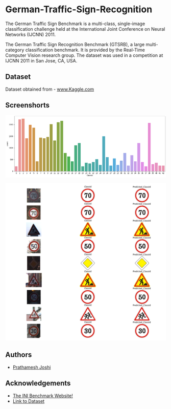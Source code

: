 
# German-Traffic-Sign-Recognition

The German Traffic Sign Benchmark is a multi-class, 
single-image classification challenge held at the International 
Joint Conference on Neural Networks (IJCNN) 2011.

The German Traffic Sign Recognition Benchmark (GTSRB), 
a large multi-category classification benchmark. 
It is provided by the Real-Time Computer Vision research group. 
The dataset was used in a competition at IJCNN 2011 in San Jose, CA, USA.

## Dataset 

Dataset obtained from - www.Kaggle.com

## Screenshorts
![OUTPUT](./Images/classid.png)

![OUTPUT](./Images/Predictions.png)


## Authors

- [Prathamesh Joshi](https://github.com/prathamesh1499)

  
## Acknowledgements

 - [The INI Benchmark Website!](https://benchmark.ini.rub.de/)
 - [Link to Dataset](https://www.kaggle.com/meowmeowmeowmeowmeow/gtsrb-german-traffic-sign)
 

  

